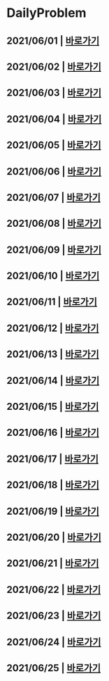# DailyProblem
## 2021/06/01 | [바로가기](./06-01/picked.md)
## 2021/06/02 | [바로가기](./06-02/picked.md)
## 2021/06/03 | [바로가기](./06-03/picked.md)
## 2021/06/04 | [바로가기](./06-04/picked.md)
## 2021/06/05 | [바로가기](./06-05/picked.md)
## 2021/06/06 | [바로가기](./06-06/picked.md)
## 2021/06/07 | [바로가기](./06-07/picked.md)
## 2021/06/08 | [바로가기](./06-08/picked.md)
## 2021/06/09 | [바로가기](./06-09/picked.md)
## 2021/06/10 | [바로가기](./06-10/picked.md)
## 2021/06/11 | [바로가기](./06-11/picked.md)
## 2021/06/12 | [바로가기](./06-12/picked.md)
## 2021/06/13 | [바로가기](./06-13/picked.md)
## 2021/06/14 | [바로가기](./06-14/picked.md)
## 2021/06/15 | [바로가기](./06-15/picked.md)
## 2021/06/16 | [바로가기](./06-16/picked.md)
## 2021/06/17 | [바로가기](./06-17/picked.md)
## 2021/06/18 | [바로가기](./06-18/picked.md)
## 2021/06/19 | [바로가기](./06-19/picked.md)
## 2021/06/20 | [바로가기](./06-20/picked.md)
## 2021/06/21 | [바로가기](./06-21/picked.md)
## 2021/06/22 | [바로가기](./06-22/picked.md)
## 2021/06/23 | [바로가기](./06-23/picked.md)
## 2021/06/24 | [바로가기](./06-24/picked.md)
## 2021/06/25 | [바로가기](./06-25/picked.md)